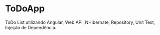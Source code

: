 # ToDoApp
ToDo List utilizando Angular, Web API, NHibernate, Repository, Unit Test, Injeção de Dependência.

